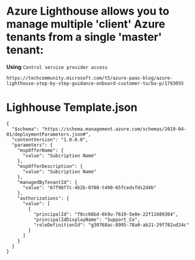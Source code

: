 # Azure Lighthouse allows you to manage multiple 'client' Azure tenants from a single 'master' tenant:

**Using** `Control service provider access`

`https://techcommunity.microsoft.com/t5/azure-paas-blog/azure-lighthouse-step-by-step-guidance-onboard-customer-to/ba-p/1793055`

# Lighhouse Template.json

```
{
  "$schema": "https://schema.management.azure.com/schemas/2019-04-01/deploymentParameters.json#",
  "contentVersion": "1.0.0.0",
  "parameters": {
    "mspOfferName": {
      "value": "Subcription Name"
    },
    "mspOfferDescription": {
      "value": "Subcription Name"
    },
    "managedByTenantId": {
      "value": "67f98f7c-4b2b-0780-t490-65fcedsfds2d4b"
    },
    "authorizations": {
      "value": [
        {
          "principalId": "f8cc66bd-6k9u-7619-5e0e-22f11689304",
          "principalIdDisplayName": "Support_Co",
          "roleDefinitionId": "g30768ac-8995-78a0-ab21-29f782ud24c"
        }
      ]
    }
  }
}

```


